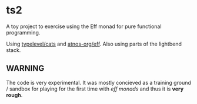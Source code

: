 # ts2
A toy project to exercise using the Eff monad for pure functional programming.

Using [typelevel/cats](https://github.com/typelevel/cats) and [atnos-org/eff](https://github.com/atnos-org/eff). Also using parts of the lightbend stack.

## WARNING

The code is very experimental. It was mostly concieved as a training ground / sandbox for playing for the first time with _eff monads_ and thus it is **very rough**. 
